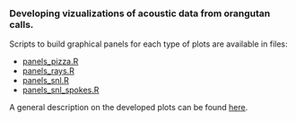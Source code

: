 
<!-- README.md is generated from README.Rmd. Please edit that file -->
<!-- badges: start -->
<!-- badges: end -->

### Developing vizualizations of acoustic data from orangutan calls.

Scripts to build graphical panels for each type of plots are available
in files:

- [panels_pizza.R](panels_pizza.R)
- [panels_rays.R](https://github.com/bcaneco/orangutan_calls_plots/blob/main/panels_rays.R)
- [panels_snl.R](https://github.com/bcaneco/orangutan_calls_plots/blob/main/panels_snl.R)
- [panels_snl_spokes.R](panels_snl_spokes.R)

A general description on the developed plots can be found
[here](/outputs/readme.md).
